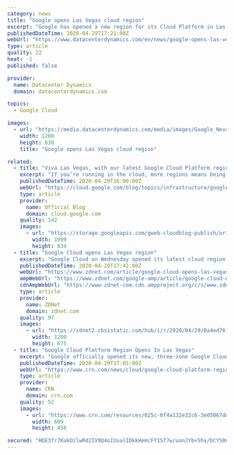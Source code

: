 ```yaml
---
category: news
title: "Google opens Las Vegas cloud region"
excerpt: "Google has opened a new region for its Cloud Platform in Las Vegas, bringing its total to 23 regions around the world. The Las Vegas region will provide business continuity, allowing US customers to distribute workloads across four western regions - Los Angeles,"
publishedDateTime: 2020-04-29T17:21:00Z
webUrl: "https://www.datacenterdynamics.com/en/news/google-opens-las-vegas-cloud-region/"
type: article
quality: 22
heat: -1
published: false

provider:
  name: Datacenter Dynamics
  domain: datacenterdynamics.com

topics:
  - Google Cloud

images:
  - url: "https://media.datacenterdynamics.com/media/images/Google_Nevada.2e16d0ba.fill-1200x630.png"
    width: 1200
    height: 630
    title: "Google opens Las Vegas cloud region"

related:
  - title: "Viva Las Vegas, with our latest Google Cloud Platform region"
    excerpt: "If you’re running in the cloud, more regions means being able to build reliable, fast applications that can serve your local customers. Today, we’re launching our newest Google Cloud Platform region in Las Vegas, bringing a fourth region to the western United States, the seventh nationally, and our global"
    publishedDateTime: 2020-04-29T16:00:00Z
    webUrl: "https://cloud.google.com/blog/topics/infrastructure/google-clouds-las-vegas-region-is-now-open/"
    type: article
    provider:
      name: Official Blog
      domain: cloud.google.com
    quality: 142
    images:
      - url: "https://storage.googleapis.com/gweb-cloudblog-publish/original_images/gcp_las_vegas.jpg"
        width: 1999
        height: 834
  - title: "Google Cloud opens Las Vegas region"
    excerpt: "Google Cloud on Wednesday opened its latest cloud region in Las Vegas, Nevada. The tech giant now has four cloud regions in the western US, seven across the entire US and 23 globally.  Adding more regions to the western US helps Google's customers reach their end users more quickly,"
    publishedDateTime: 2020-04-29T17:42:00Z
    webUrl: "https://www.zdnet.com/article/google-cloud-opens-las-vegas-region/"
    ampWebUrl: "https://www.zdnet.com/google-amp/article/google-cloud-opens-las-vegas-region/"
    cdnAmpWebUrl: "https://www-zdnet-com.cdn.ampproject.org/c/s/www.zdnet.com/google-amp/article/google-cloud-opens-las-vegas-region/"
    type: article
    provider:
      name: ZDNet
      domain: zdnet.com
    quality: 97
    images:
      - url: "https://zdnet2.cbsistatic.com/hub/i/r/2020/04/29/0a4ed76f-383d-4c84-b57b-c2de32c3f81d/thumbnail/1200x675/764f4d0f2aa0287df0bb1c1752387dbc/arm-flexible-access-for-startups12.png"
        width: 1200
        height: 675
  - title: "Google Cloud Platform Region Opens In Las Vegas"
    excerpt: "Google officially opened its new, three-zone Google Cloud Platform region in Las Vegas today, giving customers operating in the U.S. a fourth western region to distribute their workloads"
    publishedDateTime: 2020-04-29T17:01:00Z
    webUrl: "https://www.crn.com/news/cloud/google-cloud-platform-region-opens-in-las-vegas"
    type: article
    provider:
      name: CRN
      domain: crn.com
    quality: 52
    images:
      - url: "https://www.crn.com/resources/025c-0f4a132e32c6-3e05067ddcb6-1000/google-cloud-next-intro_002_.jpg"
        width: 609
        height: 456

secured: "HDE3fr7KukOilwRd2IV9Q4oIUualIDkkHemcFY1Sf7w/uonJYb+5hx/bCYS0nn7fI+MN7BPfG/GQU2/pNQzppAe+AYIv+rcIk+pQ/tZ8SFpBqO/nx5Q9gVpq/phaiXo16Knh2lAQL946bGmPrgn1zy/tScjlILaRBxjg0Xk1PqANBUUMZUnVcCzfBU+Gl01LTn6lYqafrT5tolf7ippqig6AJ3ZClomwLy/V5UYYtlwrfYDhAvgYwc8DuDzNRKHzLLszqh3+57KOIPtgHnyekT4scBeNeIj3KkyVwt21p1ax7H05EIZJA1AGMmDrf2s52FUedrPvVa85I0aLj3FXUWz6VBhXQrxnXvtQBaXDSJFfjUd9thzoAt2ulY72mmYUVkD1pO0+RZhoE+AabM9T0rnC7LllwxPnQKfr9pS0po1VsFBwCqF3JisU/CNMBmS8McdWEuGJJX2eV3wYzN/cOpp3u1kKwEhroydvBZv8Qsk=;4TOQyIIYZTo09CgLNQjclA=="
---
```


